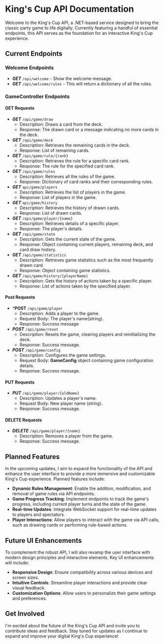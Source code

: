 # King's Cup API Documentation

Welcome to the King's Cup API, a .NET-based service designed to bring the classic party game to life digitally. Currently featuring a handful of essential endpoints, this API serves as the foundation for an interactive King's Cup experience.

## Current Endpoints

### Welcome Endpoints
* ***GET*** `/api/welcome` - Show the welcome message.
* ***GET*** `/api/welcome/rules` - This will return a dictionary of all the rules.

### GameController Endpoints

#### GET Requests
* ***GET*** `/api/game/draw` 
    - Description: Draws a card from the deck.
    - Response: The drawn card or a message indicating no more cards in the deck.
* ***GET*** `/api/game/deck`
    - Description: Retrieves the remaining cards in the deck.
    - Response: List of remaining cards.
* ***GET*** `/api/game/rule/{rank}`
    - Description: Retrieves the rule for a specific card rank.
    - Response: The rule for the specified card rank.
* ***GET*** `/api/game/rules`
    - Description: Retrieves all the rules of the game.
    - Response: Dictionary of card ranks and their corresponding rules.
* ***GET*** `api/game/players`
    - Description: Retrieves the list of players in the game.
    - Response: List of players in the game.
* ***GET*** `api/game/history`
    - Description: Retrieves the history of drawn cards.
    - Response: List of drawn cards.
* ***GET*** `/api/game/player/{name}`
    - Description: Retrieves details of a specific player.
    - Response: The player's details.
* ***GET*** `/api/game/state`
    - Description: Gets the current state of the game.
    - Response: Object containing current players, remaining deck, and card draw history.
* ***GET*** `/api/game/statistics`
    - Description: Retrieves game statistics such as the most frequently drawn card.
    - Response: Object containing game statistics.
* ***GET*** `/api/game/history/{playerName}`
    - Description: Gets the history of actions taken by a specific player.
    - Response: List of actions taken by the specified player.

#### Post Requests
* ***POST** `/api/game/player`
    - Description: Adds a player to the game.
    - Request Body: The player's name(string).
    - Response: Success message
* ***POST*** `/api/game/reset`
    - Description: Resets the game, clearing players and reinitializing the deck.
    - Response: Success message.
* ***POST*** `/api/game/config`
    - Description: Configures the game settings.
    - Request Body: **GameConfig** object containing game configuration details.
    - Response: Success message.

#### PUT Requests
* ***PUT*** `/api/game/player/{oldName}`
    - Description: Updates a player's name.
    - Request Body: New player name (string).
    - Response: Success message.

#### DELETE Requests
* ***DELETE*** `/api/game/player/{name}`
    - Description: Removes a player from the game.
    - Response: Success message.

## Planned Features

In the upcoming updates, I aim to expand the functionality of the API and enhance the user interface to provide a more immersive and customizable King's Cup experience. Planned features include:

- **Dynamic Rules Management**: Enable the addition, modification, and removal of game rules via API endpoints.
- **Game Progress Tracking**: Implement endpoints to track the game's progress, including current player turns and the state of the game.
- **Real-time Updates**: Integrate WebSocket support for real-time updates to players and spectators.
- **Player Interactions**: Allow players to interact with the game via API calls, such as drawing cards or performing rule-based actions.

## Future UI Enhancements

To complement the robust API, I will also revamp the user interface with modern design principles and interactive elements. Key UI enhancements will include:

- **Responsive Design**: Ensure compatibility across various devices and screen sizes.
- **Intuitive Controls**: Streamline player interactions and provide clear visual feedback.
- **Customization Options**: Allow users to personalize their game settings and preferences.

## Get Involved

I'm excited about the future of the King's Cup API and invite you to contribute ideas and feedback. Stay tuned for updates as I continue to expand and improve your digital King's Cup experience!
